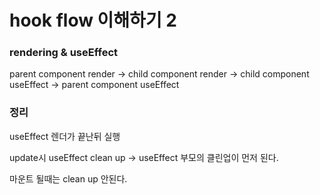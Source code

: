 # hook flow 이해하기 2

### rendering & useEffect

parent component render -> child component render -> child component useEffect -> parent component useEffect

### 정리

useEffect 렌더가 끝난뒤 실행

update시 useEffect clean up -> useEffect 부모의 클린업이 먼저 된다.

마운트 될때는 clean up 안된다.

